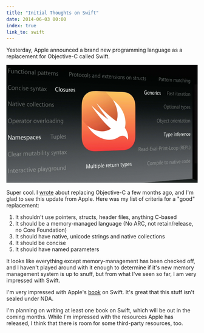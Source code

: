 ```yaml
---
title: "Initial Thoughts on Swift"
date: 2014-06-03 00:00
index: true
link_to: swift
---
```


Yesterday, Apple announced a brand new programming language as a replacement for Objective-C called Swift.

 ![](/img/import/blog/initial-thoughts-on-swift/256261AB37274AD2862C86F6D0F196E4.png)

Super cool. I [wrote](/blog/we-need-to-replace-objective-c) about replacing Objective-C a few months ago, and I'm glad to see this update from Apple. Here was my list of criteria for a "good" replacement:

1. It shouldn't use pointers, structs, header files, anything C-based
2. It should be a memory-managed language (No ARC, not retain/release, no Core Foundation)
3. It should have native, unicode strings and native collections
4. It should be concise
5. It should have named parameters

It looks like everything except memory-management has been checked off, and I haven't played around with it enough to determine if it's new memory management system is up to snuff, but from what I've seen so far, I am very impressed with Swift.

I'm very impressed with Apple's [book](https://itunes.apple.com/us/book/swift-programming-language/id881256329?mt=11) on Swift. It's great that this stuff isn't sealed under NDA.

I'm planning on writing at least one book on Swift, which will be out in the coming months. While I'm impressed with the resources Apple has released, I think that there is room for some third-party resources, too.

<!-- more -->
